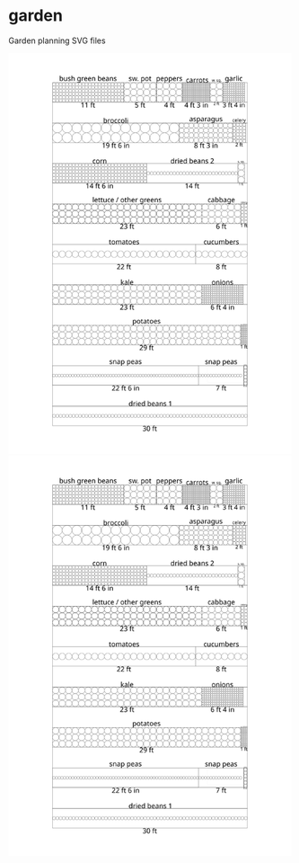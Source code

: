 # garden
Garden planning SVG files


![Alt text](./garden_layout_printout.svg)
<img src="./garden_layout_printout.svg">
